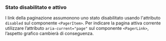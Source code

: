 ### Stato disabilitato e attivo

I link della paginazione assumonono uno stato disabilitato usando l'attributo `disabled` sul componente `<PagerItem>`. 
Per indicare la pagina attiva corrente utilizzare l’attributo `aria-current="page"` sul componente `<PagerLink>`, l’aspetto grafico cambierà di conseguenza.

<!-- STORY -->
